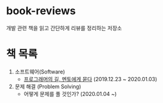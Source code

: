 # book-reviews
개발 관련 책을 읽고 간단하게 리뷰를 정리하는 저장소

# 책 목록
1. 소프트웨어(Software)
	- [프로그래머의 길, 멘토에게 묻다](./software/%ED%94%84%EB%A1%9C%EA%B7%B8%EB%9E%98%EB%A8%B8%EC%9D%98%20%EA%B8%B8%2C%20%EB%A9%98%ED%86%A0%EC%97%90%EA%B2%8C%20%EB%AC%BB%EB%8B%A4.md) (2019.12.23 ~ 2020.01.03)
2. 문제 해결 (Problem Solving)
	- 어떻게 문제를 풀 것인가? (2020.01.04 ~)
